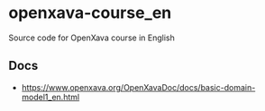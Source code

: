 # openxava-course_en
Source code for OpenXava course in English

## Docs

- https://www.openxava.org/OpenXavaDoc/docs/basic-domain-model1_en.html
